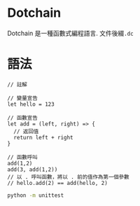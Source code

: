 # Dotchain
Dotchain 是一種函數式編程語言. 文件後綴`.dc`

# 語法
```
// 註解

// 變量宣告
let hello = 123

// 函數宣告
let add = (left, right) => {
  // 返回值
  return left + right
}

// 函數呼叫
add(1,2)
add(3, add(1,2))
// 以 . 呼叫函數，將以 . 前的值作為第一個參數
// hello.add(2) == add(hello, 2)
```

```bash
python -m unittest
```